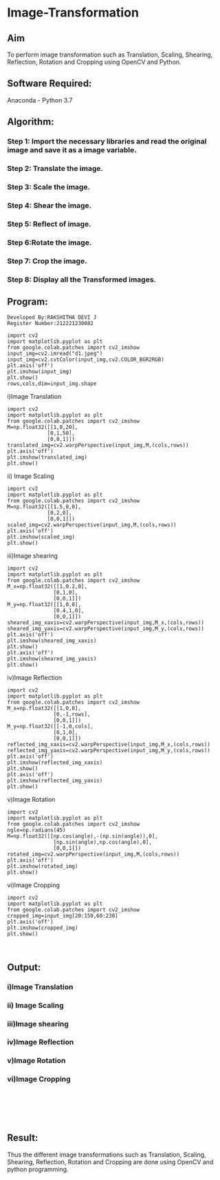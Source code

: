 # Image-Transformation
## Aim
To perform image transformation such as Translation, Scaling, Shearing, Reflection, Rotation and Cropping using OpenCV and Python.

## Software Required:
Anaconda - Python 3.7

## Algorithm:
### Step 1: Import the necessary libraries and read the original image and save it as a image variable.

### Step 2: Translate the image.

### Step 3: Scale the image.

### Step 4: Shear the image.

### Step 5: Reflect of image.

### Step 6:Rotate the image.




### Step 7: Crop the image.

### Step 8: Display all the Transformed images.

## Program:
```
Developed By:RAKSHITHA DEVI J
Register Number:212221230082
```
```
import cv2
import matplotlib.pyplot as plt 
from google.colab.patches import cv2_imshow
input_img=cv2.imread("d1.jpeg")
input_img=cv2.cvtColor(input_img,cv2.COLOR_BGR2RGB)
plt.axis('off')
plt.imshow(input_img)
plt.show()
rows,cols,dim=input_img.shape
```
i)Image Translation
```
import cv2
import matplotlib.pyplot as plt 
from google.colab.patches import cv2_imshow
M=np.float32([[1,0,20],
             [0,1,50],
             [0,0,1]])
translated_img=cv2.warpPerspective(input_img,M,(cols,rows))
plt.axis('off')
plt.imshow(translated_img)
plt.show()
```


ii) Image Scaling
```
import cv2
import matplotlib.pyplot as plt 
from google.colab.patches import cv2_imshow
M=np.float32([[1.5,0,0],
             [0,2,0],
             [0,0,1]])
scaled_img=cv2.warpPerspective(input_img,M,(cols,rows))
plt.axis('off')
plt.imshow(scaled_img)
plt.show()
```





iii)Image shearing
```
import cv2
import matplotlib.pyplot as plt 
from google.colab.patches import cv2_imshow
M_x=np.float32([[1,0.2,0],
               [0,1,0],
               [0,0,1]])
M_y=np.float32([[1,0,0],
               [0.4,1,0],
               [0,0,1]])
sheared_img_xaxis=cv2.warpPerspective(input_img,M_x,(cols,rows))
sheared_img_yaxis=cv2.warpPerspective(input_img,M_y,(cols,rows))
plt.axis('off')
plt.imshow(sheared_img_xaxis)
plt.show()
plt.axis('off')
plt.imshow(sheared_img_yaxis)
plt.show()
```



iv)Image Reflection
```
import cv2
import matplotlib.pyplot as plt 
from google.colab.patches import cv2_imshow
M_x=np.float32([[1,0,0],
               [0,-1,rows],
               [0,0,1]])
M_y=np.float32([[-1,0,cols],
               [0,1,0],
               [0,0,1]])
reflected_img_xaxis=cv2.warpPerspective(input_img,M_x,(cols,rows))
reflected_img_yaxis=cv2.warpPerspective(input_img,M_y,(cols,rows))
plt.axis('off')
plt.imshow(reflected_img_xaxis)
plt.show()
plt.axis('off')
plt.imshow(reflected_img_yaxis)
plt.show()
```




v)Image Rotation
```
import cv2
import matplotlib.pyplot as plt 
from google.colab.patches import cv2_imshow
ngle=np.radians(45)
M=np.float32([[np.cos(angle),-(np.sin(angle)),0],
               [np.sin(angle),np.cos(angle),0],
               [0,0,1]])
rotated_img=cv2.warpPerspective(input_img,M,(cols,rows))
plt.axis('off')
plt.imshow(rotated_img)
plt.show()
```




vi)Image Cropping
```
import cv2
import matplotlib.pyplot as plt 
from google.colab.patches import cv2_imshow
cropped_img=input_img[20:150,60:230]
plt.axis('off')
plt.imshow(cropped_img)
plt.show()



```
## Output:



### i)Image Translation





### ii) Image Scaling


### iii)Image shearing


### iv)Image Reflection

### v)Image Rotation


### vi)Image Cropping
<br>
<br>
<br>
<br>




## Result: 

Thus the different image transformations such as Translation, Scaling, Shearing, Reflection, Rotation and Cropping are done using OpenCV and python programming.
